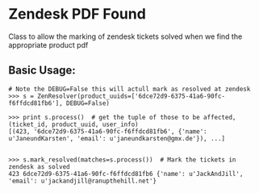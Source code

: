 Zendesk PDF Found
=================

Class to allow the marking of zendesk tickets solved when we find the appropriate product pdf


Basic Usage:
------------

```
# Note the DEBUG=False this will actull mark as resolved at zendesk
>>> s = ZenResolver(product_uuids=['6dce72d9-6375-41a6-90fc-f6ffdcd81fb6'], DEBUG=False)

>>> print s.process()  # get the tuple of those to be affected, (ticket_id, product_uuid, user_info)
[(423, '6dce72d9-6375-41a6-90fc-f6ffdcd81fb6', {'name': u'JaneundKarsten', 'email': u'janeundkarsten@gmx.de'}), ...]


>>> s.mark_resolved(matches=s.process())  # Mark the tickets in zendesk as solved
423 6dce72d9-6375-41a6-90fc-f6ffdcd81fb6 {'name': u'JackAndJill', 'email': u'jackandjill@ranupthehill.net'}
```